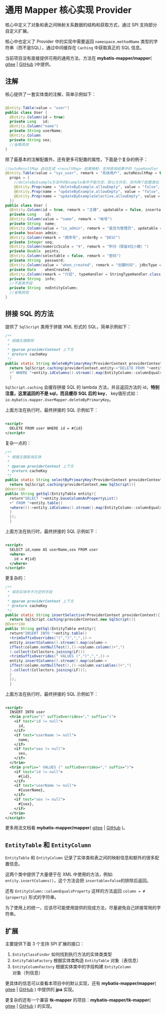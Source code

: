 # 通用 Mapper 核心实现 Provider

核心中定义了对象和表之间映射关系数据的结构和获取方式，通过 SPI 支持部分自定义扩展。

核心中也定义了 Provider 中的实现中需要返回 `namespace.methodName` 类型的字符串（而不是SQL），通过中间缓存在 `Caching` 中获取真正的 SQL 信息。

当前项目没有直接提供可用的通用方法，方法在 **mybatis-mapper/mapper**( [gitee](https://gitee.com/mybatis-mapper/mapper)
| [GitHub](https://github.com/mybatis-mapper/mapper) )中提供。

## 注解

核心提供了一套实体类的注解，简单示例如下：

```java

@Entity.Table(value = "user")
public class User {
  @Entity.Column(id = true)
  private Long   id;
  @Entity.Column("name")
  private String userName;
  @Entity.Column
  private String sex;
  //省略其他
}
```

除了最基本的注解配置外，还有更多可配置的属性，下面是个复杂的例子：

```java
//autoResultMap 自动生成 <resultMap> 结果映射，支持查询结果中的 typeHandler 等配置
@Entity.Table(value = "sys_user", remark = "系统用户", autoResultMap = true,
  props = {
    //deleteByExample方法中的Example条件不能为空，默认允许空，另外两个配置类似
    @Entity.Prop(name = "deleteByExample.allowEmpty", value = "false", type = Boolean.class),
    @Entity.Prop(name = "updateByExample.allowEmpty", value = "false", type = Boolean.class),
    @Entity.Prop(name = "updateByExampleSelective.allowEmpty", value = "false", type = Boolean.class)
  })
public class User {
  @Entity.Column(id = true, remark = "主键", updatable = false, insertable = false)
  private Long    id;
  @Entity.Column(value = "name", remark = "帐号")
  private String  name;
  @Entity.Column(value = "is_admin", remark = "是否为管理员", updatable = false)
  private boolean admin;
  @Entity.Column(remark = "顺序号", orderBy = "DESC")
  private Integer seq;
  @Entity.Column(numericScale = "4", remark = "积分（保留4位小数）")
  private Double  points;
  @Entity.Column(selectable = false, remark = "密码")
  private String  password;
  @Entity.Column(value = "when_created", remark = "创建时间", jdbcType = JdbcType.TIMESTAMP)
  private Date    whenCreated;
  @Entity.Column(remark = "介绍", typeHandler = StringTypeHandler.class)
  private String  info;
  //不是表字段
  private String  noEntityColumn;
  //省略其他
}
```

## 拼接 SQL 的方法

提供了 `SqlScript` 类用于拼接 XML 形式的 SQL，简单示例如下：

```java
/**
 * 根据主键删除
 *
 * @param providerContext 上下文
 * @return cacheKey
 */
public static String deleteByPrimaryKey(ProviderContext providerContext){
  return SqlScript.caching(providerContext,entity->"DELETE FROM "+entity.table()
  +" WHERE "+entity.idColumns().stream().map(EntityColumn::columnEqualsProperty).collect(Collectors.joining(" AND ")));
  }
```

`SqlScript.caching` 会缓存拼接 SQL 的 lambda 方法，并且返回方法的 id，**特别注意，这里返回的不是 sql，而且缓存 SQL 后的 key**，
key值形式如：`io.mybatis.mapper.UserMapper.deleteByPrimaryKey`。

上面方法在执行时，最终拼接的 SQL 示例如下：

```xml

<script>
  DELETE FROM user WHERE id = #{id}
</script>
```

复杂一点的：

```java
/**
 * 根据主键查询实体
 *
 * @param providerContext 上下文
 * @return cacheKey
 */
public static String selectByPrimaryKey(ProviderContext providerContext){
  return SqlScript.caching(providerContext,new SqlScript(){
@Override
public String getSql(EntityTable entity){
  return"SELECT "+entity.baseColumnAsPropertyList()
  +" FROM "+entity.table()
  +where(()->entity.idColumns().stream().map(EntityColumn::columnEqualsProperty).collect(Collectors.joining(" AND ")));
  }
  });
  }
```

上面方法在执行时，最终拼接的 SQL 示例如下：

```xml

<script>
  SELECT id,name AS userName,sex FROM user
  <where>
    id = #{id}
  </where>
</script>
```

更复杂的：

```java
/**
 * 保存实体中不为空的字段
 *
 * @param providerContext 上下文
 * @return cacheKey
 */
public static String insertSelective(ProviderContext providerContext){
  return SqlScript.caching(providerContext,new SqlScript(){
@Override
public String getSql(EntityTable entity){
  return"INSERT INTO "+entity.table()
  +trimSuffixOverrides("(",")",",",()->
  entity.insertColumns().stream().map(column->
  ifTest(column.notNullTest(),()->column.column()+",")
  ).collect(Collectors.joining(LF)))
  +trimSuffixOverrides(" VALUES (",")",",",()->
  entity.insertColumns().stream().map(column->
  ifTest(column.notNullTest(),()->column.variables()+",")
  ).collect(Collectors.joining(LF)));
  }
  });
  }
```

上面方法在执行时，最终拼接的 SQL 示例如下：

```xml

<script>
  INSERT INTO user
  <trim prefix="(" suffixOverrides="," suffix=")">
    <if test="id != null">
      id,
    </if>
    <if test="userName != null">
      name,
    </if>
    <if test="sex != null">
      sex,
    </if>
  </trim>
  <trim prefix=" VALUES (" suffixOverrides="," suffix=")">
    <if test="id != null">
      #{id},
    </if>
    <if test="userName != null">
      #{userName},
    </if>
    <if test="sex != null">
      #{sex},
    </if>
  </trim>
</script>
```

更多用法文档看 **mybatis-mapper/mapper**( [gitee](https://gitee.com/mybatis-mapper/mapper)
| [GitHub](https://github.com/mybatis-mapper/mapper) )。

## `EntityTable` 和 `EntityColumn`

`EntityTable` 和 `EntityColumn` 记录了实体类和表之间的映射信息和额外的很多配置信息。

这两个类中提供了大量便于在 XML 中使用的方法，例如: `entity.insertColumns()`，这个方法会把 `insertable=false`的排除后返回。

还有 `EntityColumn::columnEqualsProperty` 这样的方法返回 `column = #{property}` 形式的字符串。

为了使用上的统一，应该尽可能使用提供的现成方法，尽量避免自己拼接常用的字符串。

## 扩展

主要提供下面 3 个支持 SPI 扩展的接口：

1. `EntityClassFinder` 如何找到执行方法的实体类类型
2. `EntityTableFactory` 根据实体类构造 `EntityTable` 对象（表信息）
3. `EntityColumnFactory` 根据实体类中的字段构建 `EntityColumn` 对象（列信息）

更具体的信息可以查看本项目中的默认实现，还有 **mybatis-mapper/mapper**( [gitee](https://gitee.com/mybatis-mapper/mapper)
| [GitHub](https://github.com/mybatis-mapper/mapper) ) 中提供的 **jpa** 实现。

更复杂的还有一个兼容 **tk-mapper** 的项目：**mybatis-mapper/tk-mapper**( [gitee](https://gitee.com/mybatis-mapper/tk-mapper)
| [GitHub](https://github.com/mybatis-mapper/tk-mapper) ) 的实现。